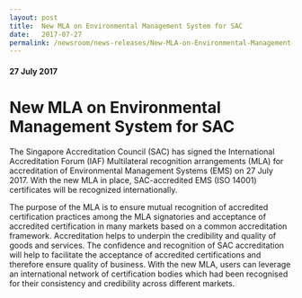 ```yaml
---
layout: post
title:  New MLA on Environmental Management System for SAC
date:   2017-07-27
permalink: /newsroom/news-releases/New-MLA-on-Environmental-Management-System-for-SAC
---
```

#### 27 July 2017
# **New MLA on Environmental Management System for SAC**

The Singapore Accreditation Council (SAC) has signed the International Accreditation Forum (IAF) Multilateral recognition arrangements (MLA) for accreditation of Environmental Management Systems (EMS) on 27 July 2017.  With the new MLA in place, SAC-accredited EMS (ISO 14001) certificates will be recognized internationally.

The purpose of the MLA is to ensure mutual recognition of accredited certification practices among the MLA signatories and acceptance of accredited certification in many markets based on a common accreditation framework.  Accreditation helps to underpin the credibility and quality of goods and services. The confidence and recognition of SAC accreditation will help to facilitate the acceptance of accredited certifications and therefore ensure quality of business.  With the new MLA, users can leverage an international network of certification bodies which had been recognised for their consistency and credibility across different markets.
